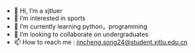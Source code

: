 - 👋 Hi, I’m a xjtluer
- 👀 I’m interested in sports
- 🌱 I’m currently learning python，programming
- 💞️ I’m looking to collaborate on undergraduates
- 📫 How to reach me : jincheng.song24@student.xjtlu.edu.cn



<!---
song6839/song6839 is a ✨ special ✨ repository because its `README.md` (this file) appears on your GitHub profile.
You can click the Preview link to take a look at your changes.
--->
